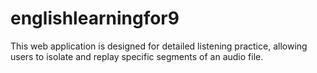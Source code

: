 # englishlearningfor9
 This web application is designed for detailed listening practice, allowing users to isolate and replay specific segments   of an audio file.
